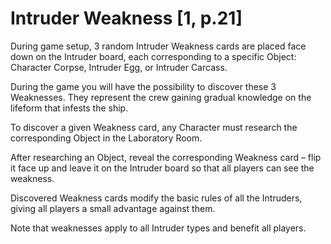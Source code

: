 # Intruder Weakness [1, p.21]

During game setup, 3 random Intruder Weakness cards are placed face down on the Intruder board, each corresponding to a specific Object: Character Corpse, Intruder Egg, or Intruder Carcass.

During the game you will have the possibility to discover these 3 Weaknesses. They represent the crew gaining gradual knowledge on the lifeform that infests the ship.

To discover a given Weakness card, any Character must research the corresponding Object in the Laboratory Room. 

After researching an Object, reveal the corresponding Weakness card – flip it face up and leave it on the Intruder board so that all players can see the weakness.

Discovered Weakness cards modify the basic rules of all the Intruders, giving all players a small advantage against them.

Note that weaknesses apply to all Intruder types and benefit all players.
